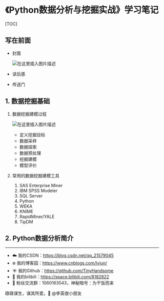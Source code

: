 # 《Python数据分析与挖掘实战》学习笔记

[TOC]

## 写在前面

- 封面

  ![在这里插入图片描述](https://img-blog.csdnimg.cn/3b6896c35a724a55b07d1a07b97f16d5.png)

- 读后感

- 传送门

## 1. 数据挖掘基础

1. 数据挖掘建模过程

   ![在这里插入图片描述](https://img-blog.csdnimg.cn/ccd35e0b46ca4e108d390b2ba82c882d.png)

   - 定义挖掘目标
   - 数据采样
   - 数据探索
   - 数据预处理
   - 挖掘建模
   - 模型评价

2. 常用的数据挖掘建模工具

   1. SAS Enterprise Miner
   2. IBM SPSS Modeler
   3. SQL Server
   4. Python
   5. WEKA
   6. KNIME
   7. RapidMiner/YALE
   8. TipDM

## 2. Python数据分析简介














------

- :cloud: 我的CSDN：https://blog.csdn.net/qq_21579045
- :snowflake: 我的博客园：https://www.cnblogs.com/lyjun/
- :sunny: 我的Github：https://github.com/TinyHandsome
- :rainbow: 我的bilibili：https://space.bilibili.com/8182822
- :penguin: 粉丝交流群：1060163543，神秘暗号：为干饭而来

碌碌谋生，谋其所爱。:ocean:              @李英俊小朋友

